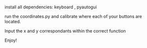 install all dependencies: keyboard , pyautogui

run the coordinates.py and calibrate where each of your buttons are located. 

Input the x and y correspondants within the correct function

Enjoy!
